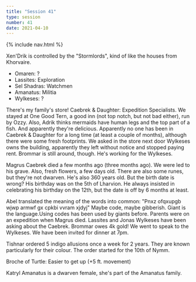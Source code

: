 ```yaml
---
title: "Session 41"
type: session
number: 41
date: 2021-04-10
---
```


{% include nav.html %}

Xen'Drik is controlled by the "Stormlords", kind of like the houses from Khorvaire.

- Omaren: ?
- Lassites: Exploration
- Sel Shadras: Watchmen
- Amanatus: Militia
- Wylkeses: ?

There's my family's store! Caebrek & Daughter: Expedition Specialists. We stayed at One Good Tern, a good inn (not top notch, but not bad either), run by Ozzy. Also, Adrik thinks mermaids have human legs and the top part of a fish. And apparently they're delicious.
Apparently no one has been in Caebrek & Daughter for a long time (at least a couple of months), although there were some fresh footprints. We asked in the store next door
Wylkeses owns the building, apparently they left without notice and stopped paying rent. Brommar is still around, though. He's working for the Wylkeses.

Magrus Caebrek died a few months ago (three months ago). We were led to his grave. Also, fresh flowers, a few days old. There are also some runes, but they're not dwarven. He's also 360 years old. But the birth date is wrong? His birthday was on the 5th of Lharvion. He always insisted in celebrating his birthday on the 12th, but the date is off by 6 months at least.

Abel translated the meaning of the words into common: "Pnxz ofqxupgb wjwp armwf gx cpkbi vvram xjdyj"
Maybe code, maybe gibberish. Giant is the language.Using codes has been used by giants before.
Parents were on an expedition when Magrus died.
Lassites and Jonas Wylkeses have been asking about the Caebrek. Brommar owes 4k gold!
We went to speak to the Wylkeses. We have been invited for dinner at 7pm.

Tishnar ordered 5 indigo allusions once a week for 2 years. They are known particularly for their colour. The order started for the 10th of Nymm.

Broche of Turtle: Easier to get up (+5 ft. movement)

Katryl Amanatus is a dwarven female, she's part of the Amanatus family.